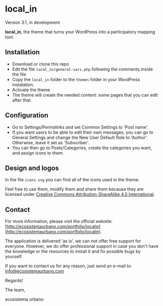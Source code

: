 local_in
========
Version 3.1, in development

**local_in**, the theme that turns your WordPress into a participatory mapping tool.

## Installation
+ Download or clone this repo
+ Edit the file `local_in/general-vars.php` following the comments inside the file
+ Copy the `local_in` folder to the `themes` folder in your WordPress instalation.
+ Activate the theme
+ The theme will create the needed content: some pages that you can edit after that.

## Configuration
+ Go to Settings/Permalinks and set Common Settings to 'Post name'.
+ If you want users to be able to edit their own messages, you can go to General Settings and change the New User Default Role to 'Author'. Otherwise, leave it set as 'Subscriber'.
+ You can then go to Posts/Categories, create the categories you want, and assign icons to them.

## Design and logos
In the file `icons.svg` you can find all of the icons used in the theme.

Feel free to use them, modify them and share them because they are licensed under [Creative Commons Attribution-ShareAlike 4.0 International](http://creativecommons.org/licenses/by-sa/4.0/).

## Contact
For more information, please visit the official website: [http://ecosistemaurbano.com/portfolio/localin](http://ecosistemaurbano.com/portfolio/localin).

The application is delivered 'as is', we can not offer free support for everyone. However, we do offer professional support in case you don't have the knowledge or the resources to install it and fix possible bugs by yourself. 

If you want to contact us for any reason, just send an e-mail to: [info@ecosistemaurbano.com](mailto:info@ecosistemaurbano.org)

Regards!

The team,

ecosistema urbano

